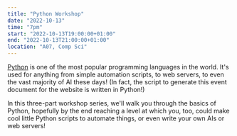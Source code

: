 ```yaml
---
title: "Python Workshop"
date: "2022-10-13"
time: "7pm"
start: "2022-10-13T19:00:00+01:00"
end: "2022-10-13T21:00:00+01:00"
location: "A07, Comp Sci"
---
```


[Python](https://www.python.org) is one of the most popular programming 
languages in the world. It's used for anything from simple automation 
scripts, to web servers, to even the vast majority of AI these days! (In 
fact, the script to generate this event document for the website is 
written in Python!)

In this three-part workshop series, we'll walk you through the basics of 
Python, hopefully by the end reaching a level at which you, too, could 
make cool little Python scripts to automate things, or even write your own 
AIs or web servers!
